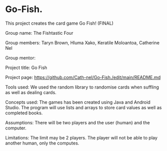 # Go-Fish.
This project creates the card game Go Fish! (FINAL)

Group name: The Fishtastic Four

Group members: Taryn Brown, Hluma Xako, Keratile Moloantoa, Catherine Nel

Group mentor: 

Project title: Go Fish

Project page: https://github.com/Cath-nel/Go-Fish./edit/main/README.md

Tools used: We used the random library to randomise cards when suffling as well as dealing cards.

Concepts used: The games has been created using Java and Android Studio. The program will use lists and arrays to store card values as well as completed books. 

Assumptions: There will be two players and the user (human) and the computer. 

Limitations: The limit may be 2 players. The player will not be able to play another human, only the computes.


